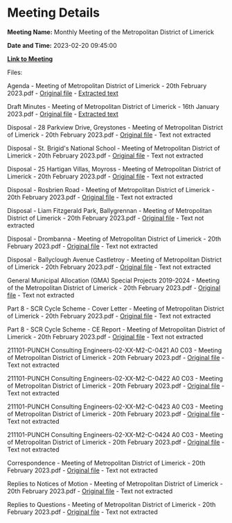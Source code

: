 # Meeting Details

**Meeting Name:** Monthly Meeting of the Metropolitan District of Limerick

**Date and Time:** 2023-02-20 09:45:00

**[Link to Meeting](https://www.limerick.ie/council/whats-on/monthly-meeting-of-the-metropolitan-district-of-limerick)**

Files: 

Agenda - Meeting of Metropolitan District of Limerick - 20th February 2023.pdf - [Original file](https://www.limerick.ie/sites/default/files/media/documents/2023-02/00%20Agenda%20-%20Meeting%20of%20Metropolitan%20District%20of%20Limerick%20-%2020th%20February%202023%20%281%29.pdf) - [Extracted text](./Agenda%20-%20Meeting%20of%20Metropolitan%20District%20of%20Limerick%20-%2020th%20February%202023.md)

Draft Minutes - Meeting of Metropolitan District of Limerick - 16th January 2023.pdf - [Original file](https://www.limerick.ie/sites/default/files/media/documents/2023-02/01%20Draft%20Minutes%20-%20Monthly%20Meeting%20of%20Metropolitan%20District%20of%20Limerick%20-%2016th%20January%202023.pdf) - [Extracted text](./Draft%20Minutes%20-%20Meeting%20of%20Metropolitan%20District%20of%20Limerick%20-%2016th%20January%202023.md)

Disposal - 28 Parkview Drive, Greystones - Meeting of Metropolitan District of Limerick - 20th February 2023.pdf - [Original file](https://www.limerick.ie/sites/default/files/media/documents/2023-02/02%28a%29%20Disposal%20-%2028%20Parkview%20Drive%20Greystones%20-%20Meeting%20of%20Metropolitan%20District%20of%20Limerick%20-%2020th%20February%202023.pdf) - Text not extracted

Disposal - St. Brigid's National School - Meeting of Metropolitan District of Limerick - 20th February 2023.pdf - [Original file](https://www.limerick.ie/sites/default/files/media/documents/2023-02/02%28b%29%20Disposal%20-%20St.%20Brigids%20National%20School%20-%20Meeting%20of%20Metropolitan%20District%20of%20Limerick%20-%2020th%20February%202023.pdf) - Text not extracted

Disposal - 25 Hartigan Villas, Moyross - Meeting of Metropolitan District of Limerick - 20th February 2023.pdf - [Original file](https://www.limerick.ie/sites/default/files/media/documents/2023-02/02%28c%29%20Disposal%20-%2025%20Hartigan%20Villas%20Moyross%20-%20Meeting%20of%20Metropolitan%20District%20of%20Limerick%20-%2020th%20February%202023.pdf) - Text not extracted

Disposal - Rosbrien Road - Meeting of Metropolitan District of Limerick - 20th February 2023.pdf - [Original file](https://www.limerick.ie/sites/default/files/media/documents/2023-02/02%28d%29%20Disposal%20-%20Rosbrien%20Road%20-%20Meeting%20of%20Metropolitan%20District%20of%20Limerick%20-%2020th%20February%202023.pdf) - Text not extracted

Disposal - Liam Fitzgerald Park, Ballygrennan - Meeting of Metropolitan District of Limerick - 20th February 2023.pdf - [Original file](https://www.limerick.ie/sites/default/files/media/documents/2023-02/02%28e%29%20Disposal%20-%20Liam%20Fitzgerald%20Park%20Ballygrennan%20-%20Meeting%20of%20Metropolitan%20District%20of%20Limerick%20-%2020th%20February%202.pdf) - Text not extracted

Disposal - Drombanna - Meeting of Metropolitan District of Limerick - 20th February 2023.pdf - [Original file](https://www.limerick.ie/sites/default/files/media/documents/2023-02/02%28f%29%20Disposal%20-%20Drombanna%20-%20Meeting%20of%20Metropolitan%20District%20of%20Limerick%20-%2020th%20February%202023_0.pdf) - Text not extracted

Disposal - Ballyclough Avenue Castletroy - Meeting of Metropolitan District of Limerick - 20th February 2023.pdf - [Original file](https://www.limerick.ie/sites/default/files/media/documents/2023-02/02%28g%29%20Disposal%20-%20Ballyclough%20Avenue%20Castletroy%20-%20Meeting%20of%20Metropolitan%20District%20of%20Limerick%20-%2020th%20February%202023.pdf) - Text not extracted

General Municipal Allocation (GMA) Special Projects 2019-2024 - Meeting of the Metropolitan District of Limerick - 20th February 2023.pdf - [Original file](https://www.limerick.ie/sites/default/files/media/documents/2023-02/03%20General%20Municipal%20Allocation%20%28GMA%29%20Special%20Projects%202019-2024%20-%20Monthly%20Meeting%20of%20the%20Metropolitan%20District.pdf) - Text not extracted

Part 8 - SCR Cycle Scheme - Cover Letter - Meeting of Metropolitan District of Limerick - 20th February 2023.pdf - [Original file](https://www.limerick.ie/sites/default/files/media/documents/2023-02/04%28a%29%20Part%208%20-%20SCR%20Cycle%20Scheme%20-%20Cover%20Letter%20-%20Meeting%20of%20Metropolitan%20District%20of%20Limerick%20-%2020th%20February%202023.pdf) - Text not extracted

Part 8 - SCR Cycle Scheme - CE Report - Meeting of Metropolitan District of Limerick - 20th February 2023.pdf - [Original file](https://www.limerick.ie/sites/default/files/media/documents/2023-02/04%28b%29%20Part%208%20-%20SCR%20Cycle%20Scheme%20-%20CE%20Report%20-%20Meeting%20of%20Metropolitan%20District%20of%20Limerick%20-%2020th%20February%202023.pdf) - Text not extracted

211101-PUNCH Consulting Engineers-02-XX-M2-C-0421 A0 C03 - Meeting of Metropolitan District of Limerick - 20th February 2023.pdf - [Original file](https://www.limerick.ie/sites/default/files/media/documents/2023-02/04%28c%29%20211101-PUNCH-02-XX-M2-C-0421%20A0%20C03%20-%20Meeting%20of%20Metropolitan%20District%20of%20Limerick%20-%2020th%20February%202023.pdf) - Text not extracted

211101-PUNCH Consulting Engineers-02-XX-M2-C-0422 A0 C03 - Meeting of Metropolitan District of Limerick - 20th February 2023.pdf - [Original file](https://www.limerick.ie/sites/default/files/media/documents/2023-02/04%28d%29%20211101-PUNCH-02-XX-M2-C-0422%20A0%20C03%20-%20Meeting%20of%20Metropolitan%20District%20of%20Limerick%20-%2020th%20February%202023.pdf) - Text not extracted

211101-PUNCH Consulting Engineers-02-XX-M2-C-0423 A0 C03 - Meeting of Metropolitan District of Limerick - 20th February 2023.pdf - [Original file](https://www.limerick.ie/sites/default/files/media/documents/2023-02/04%28e%29%20211101-PUNCH-02-XX-M2-C-0423%20A0%20C03%20-%20Meeting%20of%20Metropolitan%20District%20of%20Limerick%20-%2020th%20February%202023.pdf) - Text not extracted

211101-PUNCH Consulting Engineers-02-XX-M2-C-0424 A0 C03 - Meeting of Metropolitan District of Limerick - 20th February 2023.pdf - [Original file](https://www.limerick.ie/sites/default/files/media/documents/2023-02/04%28f%29%20211101-PUNCH-02-XX-M2-C-0424%20A0%20C03%20-%20Meeting%20of%20Metropolitan%20District%20of%20Limerick%20-%2020th%20February%202023.pdf) - Text not extracted

Correspondence - Meeting of Metropolitan District of Limerick - 20th February 2023.pdf - [Original file](https://www.limerick.ie/sites/default/files/media/documents/2023-02/32%20Correspondence%20-%20Meeting%20of%20Metropolitan%20District%20of%20Limerick%20-%2020th%20February%202023.pdf) - Text not extracted

Replies to Notices of Motion - Meeting of Metropolitan District of Limerick - 20th February 2023.pdf - [Original file](https://www.limerick.ie/sites/default/files/media/documents/2023-02/Replies-to-Notices-of-Motion-Meeting-of-Metropolitan-District-of-Limerick-20th-February-2023.pdf) - Text not extracted

Replies to Questions - Meeting of Metropolitan District of Limerick - 20th February 2023.pdf - [Original file](https://www.limerick.ie/sites/default/files/media/documents/2023-02/Replies-to-Questions-Meeting-of-Metropolitan-District-of-Limerick-20th-February-2023.pdf) - Text not extracted

